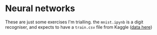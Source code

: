 # Neural networks

These are just some exercises I'm trialling. the `mnist.ipynb` is a digit recogniser, and expects to have a `train.csv` file from Kaggle ([data here](https://www.kaggle.com/competitions/digit-recognizer/data))
